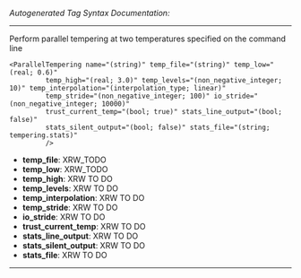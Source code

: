 _Autogenerated Tag Syntax Documentation:_

---
Perform parallel tempering at two temperatures specified on the command line

```
<ParallelTempering name="(string)" temp_file="(string)" temp_low="(real; 0.6)"
         temp_high="(real; 3.0)" temp_levels="(non_negative_integer; 10)" temp_interpolation="(interpolation_type; linear)"
         temp_stride="(non_negative_integer; 100)" io_stride="(non_negative_integer; 10000)"
         trust_current_temp="(bool; true)" stats_line_output="(bool; false)"
         stats_silent_output="(bool; false)" stats_file="(string; tempering.stats)"
         />
```

-   **temp_file**: XRW_TODO
-   **temp_low**: XRW_TODO
-   **temp_high**: XRW TO DO
-   **temp_levels**: XRW TO DO
-   **temp_interpolation**: XRW TO DO
-   **temp_stride**: XRW TO DO
-   **io_stride**: XRW TO DO
-   **trust_current_temp**: XRW TO DO
-   **stats_line_output**: XRW TO DO
-   **stats_silent_output**: XRW TO DO
-   **stats_file**: XRW TO DO

---
